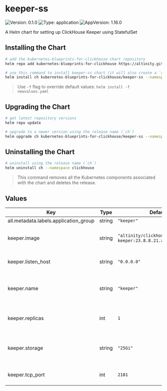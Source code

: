 

# keeper-ss

![Version: 0.1.0](https://img.shields.io/badge/Version-0.1.0-informational?style=flat-square) ![Type: application](https://img.shields.io/badge/Type-application-informational?style=flat-square) ![AppVersion: 1.16.0](https://img.shields.io/badge/AppVersion-1.16.0-informational?style=flat-square)

A Helm chart for setting up ClickHouse Keeper using StatefulSet

## Installing the Chart

```sh
# add the kubernetes-blueprints-for-clickhouse chart repository
helm repo add kubernetes-blueprints-for-clickhouse https://altinity.github.io/kubernetes-blueprints-for-clickhouse

# use this command to install keeper-ss chart (it will also create a `clickhouse` namespace)
helm install ch kubernetes-blueprints-for-clickhouse/keeper-ss --namespace clickhouse --create-namespace
```

> Use `-f` flag to override default values: `helm install -f newvalues.yaml`

## Upgrading the Chart
```sh
# get latest repository versions
helm repo update

# upgrade to a newer version using the release name (`ch`)
helm upgrade ch kubernetes-blueprints-for-clickhouse/keeper-ss --namespace clickhouse
```

## Uninstalling the Chart

```sh
# uninstall using the release name (`ch`)
helm uninstall ch --namespace clickhouse
```

> This command removes all the Kubernetes components associated with the chart and deletes the release.

## Values

| Key | Type | Default | Description |
|-----|------|---------|-------------|
| all.metadata.labels.application_group | string | `"keeper"` |  |
| keeper.image | string | `"altinity/clickhouse-keeper:23.8.8.21.altinitystable"` | ClickHouse ClickHouse Keeper image |
| keeper.listen_host | string | `"0.0.0.0"` | ClickHouse Keeper host IP |
| keeper.name | string | `"keeper"` | Name of the ClickHouse Keeper cluster |
| keeper.replicas | int | `1` | Number of ClickHouse Keeper replicas |
| keeper.storage | string | `"25Gi"` | Storage disk size for ClickHouse Keeper |
| keeper.tcp_port | int | `2181` | ClickHouse Keeper TCP port |
